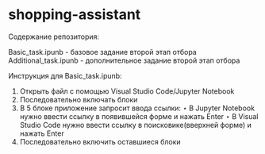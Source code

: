 # shopping-assistant

Содержание репозитория:

Basic_task.ipunb - базовое задание второй этап отбора
Additional_task.ipunb - дополнительное задание второй этап отбора


Инструкция для Basic_task.ipunb: 

1. Открыть файл с помощью Visual Studio Code/Jupyter Notebook 
2. Последовательно включать блоки
3. В 5 блоке приложение запросит ввода ссылки:
   ⋆ В Jupyter Notebook нужно ввести ссылку в появившейся форме и нажать Enter
   ⋆ В Visual Studio Code нужно ввести ссылку в поисковике(вверхней форме) и нажать Enter
4. Последовательно включить оставшиеся блоки